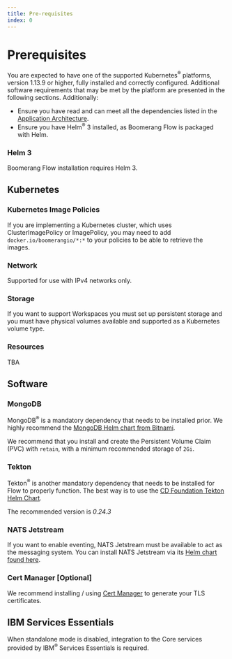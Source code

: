 ```yaml
---
title: Pre-requisites
index: 0
---
```


# Prerequisites

You are expected to have one of the supported Kubernetes<sup>®</sup> platforms, version 1.13.9 or higher, fully installed and correctly configured. Additional software requirements that may be met by the platform are presented in the following sections. Additionally:

- Ensure you have read and can meet all the dependencies listed in the [Application Architecture](/docs/boomerang-flow/architecture/application).
- Ensure you have Helm<sup>®</sup> 3 installed, as Boomerang Flow is packaged with Helm.

### Helm 3

Boomerang Flow installation requires Helm 3.

## Kubernetes

### Kubernetes Image Policies

If you are implementing a Kubernetes cluster, which uses ClusterImagePolicy or ImagePolicy, you may need to add `docker.io/boomerangio/*:*` to your policies to be able to retrieve the images.

### Network

Supported for use with IPv4 networks only.

### Storage

If you want to support Workspaces you must set up persistent storage and you must have physical volumes available and supported as a Kubernetes volume type.

### Resources

TBA

## Software

### MongoDB

MongoDB<sup>®</sup> is a mandatory dependency that needs to be installed prior. We highly recommend the [MongoDB Helm chart from Bitnami](https://bitnami.com/stack/mongodb/helm).

We recommend that you install and create the Persistent Volume Claim (PVC) with `retain`, with a minimum recommended storage of `2Gi`.

### Tekton

Tekton<sup>®</sup> is another mandatory dependency that needs to be installed for Flow to properly function. The best way is to use the [CD Foundation Tekton Helm Chart](https://github.com/cdfoundation/tekton-helm-chart).

The recommended version is _0.24.3_

### NATS Jetstream

If you want to enable eventing, NATS Jetstream must be available to act as the messaging system. You can install NATS Jetstream via its [Helm chart found here](https://artifacthub.io/packages/helm/nats/nack).

### Cert Manager [Optional]

We recommend installing / using [Cert Manager](https://cert-manager.io/docs/installation/helm/) to generate your TLS certificates.

## IBM Services Essentials

When standalone mode is disabled, integration to the Core services provided by IBM<sup>®</sup> Services Essentials is required.